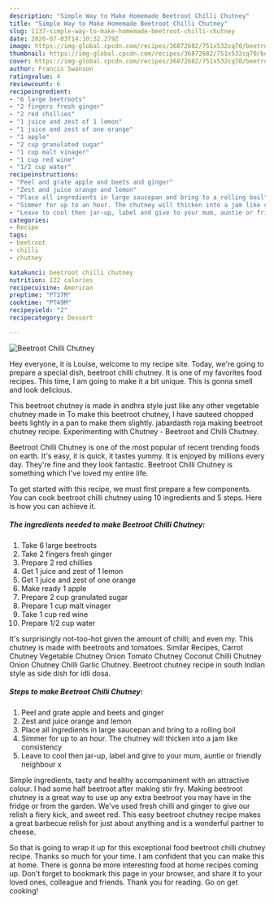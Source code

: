 ```yaml
---
description: "Simple Way to Make Homemade Beetroot Chilli Chutney"
title: "Simple Way to Make Homemade Beetroot Chilli Chutney"
slug: 1137-simple-way-to-make-homemade-beetroot-chilli-chutney
date: 2020-07-03T14:10:32.279Z
image: https://img-global.cpcdn.com/recipes/36872682/751x532cq70/beetroot-chilli-chutney-recipe-main-photo.jpg
thumbnail: https://img-global.cpcdn.com/recipes/36872682/751x532cq70/beetroot-chilli-chutney-recipe-main-photo.jpg
cover: https://img-global.cpcdn.com/recipes/36872682/751x532cq70/beetroot-chilli-chutney-recipe-main-photo.jpg
author: Francis Swanson
ratingvalue: 4
reviewcount: 6
recipeingredient:
- "6 large beetroots"
- "2 fingers fresh ginger"
- "2 red chillies"
- "1 juice and zest of 1 lemon"
- "1 juice and zest of one orange"
- "1 apple"
- "2 cup granulated sugar"
- "1 cup malt vinager"
- "1 cup red wine"
- "1/2 cup water"
recipeinstructions:
- "Peel and grate apple and beets and ginger"
- "Zest and juice orange and lemon"
- "Place all ingredients in large saucepan and bring to a rolling boil"
- "Simmer for up to an hour. The chutney will thicken into a jam like consistency"
- "Leave to cool then jar-up, label and give to your mum, auntie or friendly neighbour x"
categories:
- Recipe
tags:
- beetroot
- chilli
- chutney

katakunci: beetroot chilli chutney 
nutrition: 122 calories
recipecuisine: American
preptime: "PT37M"
cooktime: "PT49M"
recipeyield: "2"
recipecategory: Dessert

---
```



![Beetroot Chilli Chutney](https://img-global.cpcdn.com/recipes/36872682/751x532cq70/beetroot-chilli-chutney-recipe-main-photo.jpg)

Hey everyone, it is Louise, welcome to my recipe site. Today, we're going to prepare a special dish, beetroot chilli chutney. It is one of my favorites food recipes. This time, I am going to make it a bit unique. This is gonna smell and look delicious.

This beetroot chutney is made in andhra style just like any other vegetable chutney made in To make this beetroot chutney, I have sauteed chopped beets lightly in a pan to make them slightly. jabardasth roja making beetroot chutney recipe. Experimenting with Chutney - Beetroot and Chilli Chutney.

Beetroot Chilli Chutney is one of the most popular of recent trending foods on earth. It's easy, it is quick, it tastes yummy. It is enjoyed by millions every day. They're fine and they look fantastic. Beetroot Chilli Chutney is something which I've loved my entire life.


To get started with this recipe, we must first prepare a few components. You can cook beetroot chilli chutney using 10 ingredients and 5 steps. Here is how you can achieve it.

<!--inarticleads1-->

##### The ingredients needed to make Beetroot Chilli Chutney:

1. Take 6 large beetroots
1. Take 2 fingers fresh ginger
1. Prepare 2 red chillies
1. Get 1 juice and zest of 1 lemon
1. Get 1 juice and zest of one orange
1. Make ready 1 apple
1. Prepare 2 cup granulated sugar
1. Prepare 1 cup malt vinager
1. Take 1 cup red wine
1. Prepare 1/2 cup water


It&#39;s surprisingly not-too-hot given the amount of chilli; and even my. This chutney is made with beetroots and tomatoes. Similar Recipes, Carrot Chutney Vegetable Chutney Onion Tomato Chutney Coconut Chilli Chutney Onion Chutney Chilli Garlic Chutney. Beetroot chutney recipe in south Indian style as side dish for idli dosa. 

<!--inarticleads2-->

##### Steps to make Beetroot Chilli Chutney:

1. Peel and grate apple and beets and ginger
1. Zest and juice orange and lemon
1. Place all ingredients in large saucepan and bring to a rolling boil
1. Simmer for up to an hour. The chutney will thicken into a jam like consistency
1. Leave to cool then jar-up, label and give to your mum, auntie or friendly neighbour x


Simple ingredients, tasty and healthy accompaniment with an attractive colour. I had some half beetroot after making stir fry. Making beetroot chutney is a great way to use up any extra beetroot you may have in the fridge or from the garden. We&#39;ve used fresh chilli and ginger to give our relish a fiery kick, and sweet red. This easy beetroot chutney recipe makes a great barbecue relish for just about anything and is a wonderful partner to cheese. 

So that is going to wrap it up for this exceptional food beetroot chilli chutney recipe. Thanks so much for your time. I am confident that you can make this at home. There is gonna be more interesting food at home recipes coming up. Don't forget to bookmark this page in your browser, and share it to your loved ones, colleague and friends. Thank you for reading. Go on get cooking!
